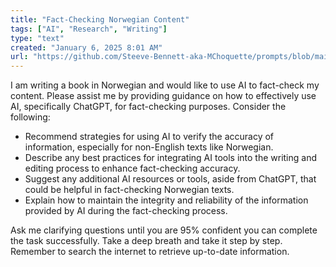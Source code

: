 ```yaml
---
title: "Fact-Checking Norwegian Content"
tags: ["AI", "Research", "Writing"]
type: "text"
created: "January 6, 2025 8:01 AM"
url: "https://github.com/Steeve-Bennett-aka-MChoquette/prompts/blob/main/fact-checking_norwegian_content.md"
---
```


I am writing a book in Norwegian and would like to use AI to fact-check my content. Please assist me by providing guidance on how to effectively use AI, specifically ChatGPT, for fact-checking purposes. Consider the following:

- Recommend strategies for using AI to verify the accuracy of information, especially for non-English texts like Norwegian.
- Describe any best practices for integrating AI tools into the writing and editing process to enhance fact-checking accuracy.
- Suggest any additional AI resources or tools, aside from ChatGPT, that could be helpful in fact-checking Norwegian texts.
- Explain how to maintain the integrity and reliability of the information provided by AI during the fact-checking process.

Ask me clarifying questions until you are 95% confident you can complete the task successfully. Take a deep breath and take it step by step. Remember to search the internet to retrieve up-to-date information.